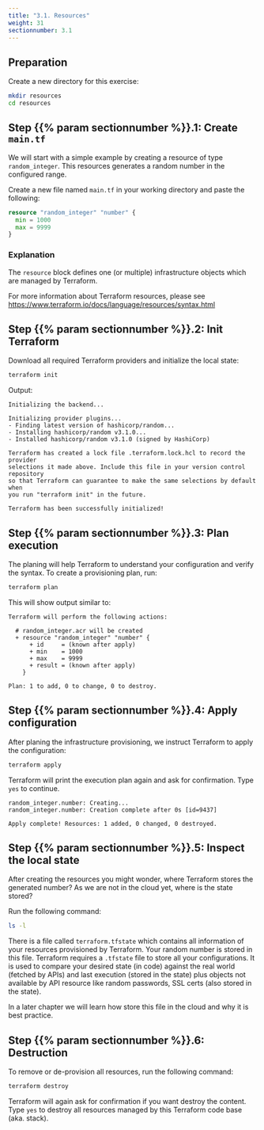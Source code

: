 ```yaml
---
title: "3.1. Resources"
weight: 31
sectionnumber: 3.1
---
```



## Preparation

Create a new directory for this exercise:

```bash
mkdir resources
cd resources
```


## Step {{% param sectionnumber %}}.1: Create `main.tf`

We will start with a simple example by creating a resource of type `random_integer`. This resources generates
a random number in the configured range.

Create a new file named `main.tf` in your working directory and paste the following:

```terraform
resource "random_integer" "number" {
  min = 1000
  max = 9999
}
```


### Explanation

The `resource` block defines one (or multiple) infrastructure objects which are managed by Terraform.

For more information about Terraform resources, please see
https://www.terraform.io/docs/language/resources/syntax.html


## Step {{% param sectionnumber %}}.2: Init Terraform

Download all required Terraform providers and initialize the local state:

```bash
terraform init
```

Output:

```
Initializing the backend...

Initializing provider plugins...
- Finding latest version of hashicorp/random...
- Installing hashicorp/random v3.1.0...
- Installed hashicorp/random v3.1.0 (signed by HashiCorp)

Terraform has created a lock file .terraform.lock.hcl to record the provider
selections it made above. Include this file in your version control repository
so that Terraform can guarantee to make the same selections by default when
you run "terraform init" in the future.

Terraform has been successfully initialized!
```


## Step {{% param sectionnumber %}}.3: Plan execution

The planing will help Terraform to understand your configuration and verify the syntax.
To create a provisioning plan, run:

```bash
terraform plan
```

This will show output similar to:

```
Terraform will perform the following actions:

  # random_integer.acr will be created
  + resource "random_integer" "number" {
      + id     = (known after apply)
      + min    = 1000
      + max    = 9999
      + result = (known after apply)
    }

Plan: 1 to add, 0 to change, 0 to destroy.
```


## Step {{% param sectionnumber %}}.4: Apply configuration

After planing the infrastructure provisioning, we instruct Terraform to apply the configuration:

```bash
terraform apply
```

Terraform will print the execution plan again and ask for confirmation.
Type `yes` to continue.

```
random_integer.number: Creating...
random_integer.number: Creation complete after 0s [id=9437]

Apply complete! Resources: 1 added, 0 changed, 0 destroyed.
```


## Step {{% param sectionnumber %}}.5: Inspect the local state

After creating the resources you might wonder, where Terraform stores the generated number?
As we are not in the cloud yet, where is the state stored?

Run the following command:

```bash
ls -l
```

There is a file called `terraform.tfstate` which contains all information of your resources provisioned by Terraform.
Your random number is stored in this file. Terraform requires a `.tfstate` file to store all your configurations.
It is used to compare your desired state (in code) against the real world (fetched by APIs) and last execution
(stored in the state) plus objects not available by API resource like random passwords, SSL certs
(also stored in the state).

In a later chapter we will learn how store this file in the cloud and why it is best practice.


## Step {{% param sectionnumber %}}.6: Destruction

To remove or de-provision all resources, run the following command:

```bash
terraform destroy
```

Terraform will again ask for confirmation if you want destroy the content.
Type `yes` to destroy all resources managed by this Terraform code base (aka. stack).
